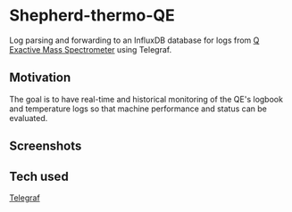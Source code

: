 # Shepherd-thermo-QE
Log parsing and forwarding to an InfluxDB database for logs from [Q Exactive Mass Spectrometer](https://www.thermofisher.com/order/catalog/product/IQLAAEGAAPFALGMAZR) using Telegraf.

## Motivation
The goal is to have real-time and historical monitoring of the QE's logbook and temperature logs so that machine performance and status can be evaluated.

## Screenshots

## Tech used
[Telegraf](https://github.com/influxdata/telegraf)
